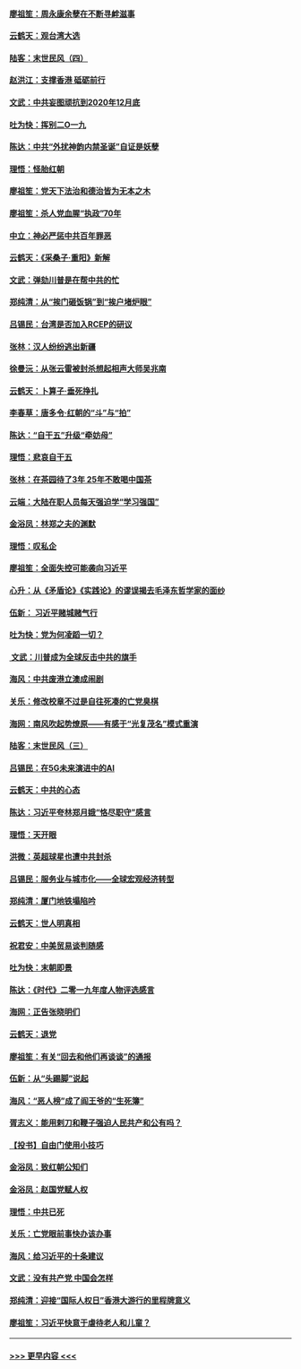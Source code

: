 #### [廖祖笙：周永康余孽在不断寻衅滋事](../pages/nsc993/n11751013.md?t=12282333) 
#### [云鹤天：观台湾大选](../pages/nsc993/n11751007.md?t=12282333) 
#### [陆客：末世民风（四）](../pages/nsc993/n11749203.md?t=12282333) 
#### [赵洪江：支撑香港 砥砺前行](../pages/nsc993/n11748482.md?t=12282333) 
#### [文武：中共妄图顽抗到2020年12月底](../pages/nsc993/n11748446.md?t=12282333) 
#### [吐为快：挥别二O一九](../pages/nsc993/n11748411.md?t=12282333) 
#### [陈达：中共“外扰神韵内禁圣诞”自证是妖孽](../pages/nsc993/n11748226.md?t=12282333) 
#### [理悟：怪胎红朝](../pages/nsc993/n11748206.md?t=12282333) 
#### [廖祖笙：党天下法治和德治皆为无本之木](../pages/nsc993/n11748135.md?t=12282333) 
#### [廖祖笙：杀人党血腥“执政”70年](../pages/nsc993/n11745144.md?t=12282333) 
#### [中立：神必严惩中共百年罪恶](../pages/nsc993/n11744970.md?t=12282333) 
#### [云鹤天：《采桑子‧重阳》新解](../pages/nsc993/n11744948.md?t=12282333) 
#### [文武：弹劾川普是在帮中共的忙](../pages/nsc993/n11744758.md?t=12282333) 
#### [郑纯清：从“挨门砸饭锅”到“挨户堵炉眼”](../pages/nsc993/n11744745.md?t=12282333) 
#### [吕锡民：台湾是否加入RCEP的研议](../pages/nsc993/n11744701.md?t=12282333) 
#### [张林：汉人纷纷逃出新疆](../pages/nsc993/n11743530.md?t=12282333) 
#### [徐曼沅：从张云雷被封杀想起相声大师吴兆南](../pages/nsc993/n11741816.md?t=12282333) 
#### [云鹤天：卜算子‧垂死挣扎](../pages/nsc993/n11739956.md?t=12282333) 
#### [李春草：唐多令‧红朝的“斗”与“拍”](../pages/nsc993/n11739830.md?t=12282333) 
#### [陈达：“自干五”升级“牵妨母”](../pages/nsc993/n11739724.md?t=12282333) 
#### [理悟：悲哀自干五](../pages/nsc993/n11739547.md?t=12282333) 
#### [张林：在茶园待了3年 25年不敢喝中国茶](../pages/nsc993/n11739240.md?t=12282333) 
#### [云端：大陆在职人员每天强迫学“学习强国”](../pages/nsc993/n11738735.md?t=12282333) 
#### [金浴凤：林郑之夫的渊默](../pages/nsc993/n11737735.md?t=12282333) 
#### [理悟：叹私企](../pages/nsc993/n11737715.md?t=12282333) 
#### [廖祖笙：全面失控可能袭向习近平](../pages/nsc993/n11737704.md?t=12282333) 
#### [心升：从《矛盾论》《实践论》的谬误揭去毛泽东哲学家的面纱](../pages/nsc993/n11736962.md?t=12282333) 
#### [伍新： 习近平赌城赌气行](../pages/nsc993/n11736929.md?t=12282333) 
#### [吐为快：党为何凌蹈一切？](../pages/nsc993/n11736915.md?t=12282333) 
#### [ 文武：川普成为全球反击中共的旗手](../pages/nsc993/n11736882.md?t=12282333) 
#### [海风：中共废港立澳成闹剧](../pages/nsc993/n11735857.md?t=12282333) 
#### [关乐：修改校章不过是自往死凑的亡党臭棋](../pages/nsc993/n11735097.md?t=12282333) 
#### [海网：南风吹起势燎原——有感于“光复茂名”模式重演](../pages/nsc993/n11732308.md?t=12282333) 
#### [陆客：末世民风（三）](../pages/nsc993/n11732211.md?t=12282333) 
#### [吕锡民：在5G未来演进中的AI](../pages/nsc993/n11730010.md?t=12282333) 
#### [云鹤天：中共的心态](../pages/nsc993/n11729906.md?t=12282333) 
#### [陈达：习近平夸林郑月娥“恪尽职守”感言](../pages/nsc993/n11729881.md?t=12282333) 
#### [理悟：天开眼](../pages/nsc993/n11729699.md?t=12282333) 
#### [洪微：英超球星也遭中共封杀](../pages/nsc993/n11727243.md?t=12282333) 
#### [吕锡民：服务业与城市化——全球宏观经济转型](../pages/nsc993/n11725845.md?t=12282333) 
#### [郑纯清：厦门地铁塌陷吟](../pages/nsc993/n11725813.md?t=12282333) 
#### [云鹤天：世人明真相](../pages/nsc993/n11725621.md?t=12282333) 
#### [祝君安：中美贸易谈判随感](../pages/nsc993/n11725609.md?t=12282333) 
#### [吐为快：末朝即景](../pages/nsc993/n11723365.md?t=12282333) 
#### [陈达：《时代》二零一九年度人物评选感言](../pages/nsc993/n11723337.md?t=12282333) 
#### [海网：正告张晓明们](../pages/nsc993/n11723228.md?t=12282333) 
#### [云鹤天：退党](../pages/nsc993/n11723056.md?t=12282333) 
#### [廖祖笙：有关“回去和他们再谈谈”的通报](../pages/nsc993/n11722442.md?t=12282333) 
#### [伍新：从“头踢脚”说起](../pages/nsc993/n11722429.md?t=12282333) 
#### [海风：“恶人榜”成了阎王爷的“生死簿”](../pages/nsc993/n11722272.md?t=12282333) 
#### [胥志义：能用剌刀和鞭子强迫人民共产和公有吗？](../pages/nsc993/n11720569.md?t=12282333) 
#### [【投书】自由门使用小技巧](../pages/nsc993/n11720180.md?t=12282333) 
#### [金浴凤：致红朝公知们](../pages/nsc993/n11720563.md?t=12282333) 
#### [金浴凤：赵国党赋人权](../pages/nsc993/n11720533.md?t=12282333) 
#### [理悟：中共已死](../pages/nsc993/n11720233.md?t=12282333) 
#### [关乐：亡党眼前事快办该办事](../pages/nsc993/n11719160.md?t=12282333) 
#### [海风：给习近平的十条建议](../pages/nsc993/n11717616.md?t=12282333) 
#### [文武：没有共产党 中国会怎样](../pages/nsc993/n11717584.md?t=12282333) 
#### [郑纯清：迎接“国际人权日”香港大游行的里程牌意义](../pages/nsc993/n11717417.md?t=12282333) 
#### [廖祖笙：习近平快意于虐待老人和儿童？](../pages/nsc993/n11715313.md?t=12282333) 

----
#### [ >>> 更早内容 <<< ](../indexes/nsc993-earlier.md)
